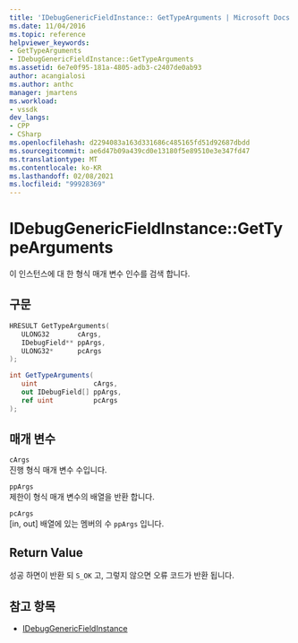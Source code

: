 ```yaml
---
title: 'IDebugGenericFieldInstance:: GetTypeArguments | Microsoft Docs'
ms.date: 11/04/2016
ms.topic: reference
helpviewer_keywords:
- GetTypeArguments
- IDebugGenericFieldInstance::GetTypeArguments
ms.assetid: 6e7e0f95-181a-4805-adb3-c2407de0ab93
author: acangialosi
ms.author: anthc
manager: jmartens
ms.workload:
- vssdk
dev_langs:
- CPP
- CSharp
ms.openlocfilehash: d2294083a163d331686c485165fd51d92687dbdd
ms.sourcegitcommit: ae6d47b09a439cd0e13180f5e89510e3e347fd47
ms.translationtype: MT
ms.contentlocale: ko-KR
ms.lasthandoff: 02/08/2021
ms.locfileid: "99928369"
---
```

# <a name="idebuggenericfieldinstancegettypearguments"></a>IDebugGenericFieldInstance::GetTypeArguments
이 인스턴스에 대 한 형식 매개 변수 인수를 검색 합니다.

## <a name="syntax"></a>구문

```cpp
HRESULT GetTypeArguments(
   ULONG32       cArgs,
   IDebugField** ppArgs,
   ULONG32*      pcArgs
);
```

```csharp
int GetTypeArguments(
   uint              cArgs,
   out IDebugField[] ppArgs,
   ref uint          pcArgs
);
```

## <a name="parameters"></a>매개 변수
`cArgs`\
진행 형식 매개 변수 수입니다.

`ppArgs`\
제한이 형식 매개 변수의 배열을 반환 합니다.

`pcArgs`\
[in, out] 배열에 있는 멤버의 수 `ppArgs` 입니다.

## <a name="return-value"></a>Return Value
 성공 하면이 반환 되 `S_OK` 고, 그렇지 않으면 오류 코드가 반환 됩니다.

## <a name="see-also"></a>참고 항목
- [IDebugGenericFieldInstance](../../../extensibility/debugger/reference/idebuggenericfieldinstance.md)
